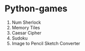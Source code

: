 # Python-games
1. Num Sherlock
2. Memory Tiles
3. Caesar Cipher
4. Sudoku
5. Image to Pencil Sketch Converter
